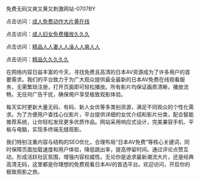 免费无码又爽又黄又刺激网站-0707BY

点击访问：<a href="https://bered.pages.dev/">成人免费动作大片黄在线</a>

点击访问：<a href="https://vassv.pages.dev/">成人妇女免费播放久久久</a>

点击访问：<a href="https://gsd-agv.pages.dev/">精品人人妻人人澡人人爽人人</a>

点击访问：<a href="https://gda-c7m.pages.dev/">精品久久久久久</a>



在网络内容日益丰富的今天，寻找免费且高清的日本AV资源成为了许多用户的首要需求。我们的平台致力于为广大观众提供最全最新的日本AV免费在线观看服务，无需繁琐注册，打开页面即可轻松播放。所有影片均保证画质清晰，播放流畅，无任何广告干扰，确保用户享受极致观影体验。

每天实时更新大量无码、有码、新人女优等多类别资源，满足不同观众的个性化需求。为了方便用户查找心仪影片，平台提供详细的女优介绍和影片分类，配合智能推荐系统，让你轻松发现更多优质作品。网站采用响应式设计，完美兼容手机、平板与电脑，实现多终端无缝观影。

我们特别注重内容与结构的SEO优化，合理布局“日本AV免费”等核心关键词，同时保障页面加载速度和用户体验，降低跳出率，提高停留时间。通过评论点赞互动，形成活跃社区氛围，增强内容权威性。无论你是追求最新潮流大片，还是经典高清无码，这里都是你理想的免费观看日本AV的首选平台。欢迎访问，开启你的极致观影之旅。




<span style="display:none;">[Canonical link]( https://github.com/yyy5415654/54545616 ）</span>
